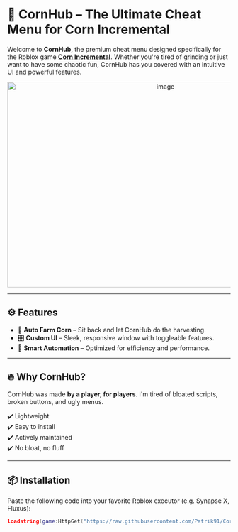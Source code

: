 # 🌽 CornHub – The Ultimate Cheat Menu for Corn Incremental

Welcome to **CornHub**, the premium cheat menu designed specifically for the Roblox game [**Corn Incremental**](https://www.roblox.com/games/78460409049596/Corn-Incremental-V1-1). Whether you're tired of grinding or just want to have some chaotic fun, CornHub has you covered with an intuitive UI and powerful features.

<p align="center">
  <img width="698" height="463" alt="image" src="https://github.com/user-attachments/assets/1ceae1be-38b3-48ef-a8ed-ae62e67e5ffd"/>
</p>

---

## ⚙️ Features

- 🚀 **Auto Farm Corn** – Sit back and let CornHub do the harvesting.
- 🎛️ **Custom UI** – Sleek, responsive window with toggleable features.
- 🧠 **Smart Automation** – Optimized for efficiency and performance.

---

## 🔥 Why CornHub?

CornHub was made **by a player, for players**. I'm tired of bloated scripts, broken buttons, and ugly menus.

✔️ Lightweight  
✔️ Easy to install  
✔️ Actively maintained  
✔️ No bloat, no fluff

---

## 📦 Installation

Paste the following code into your favorite Roblox executor (e.g. Synapse X, Fluxus):

```lua
loadstring(game:HttpGet("https://raw.githubusercontent.com/Patrik91/CornHub/refs/heads/main/CornHub.lua"))()
